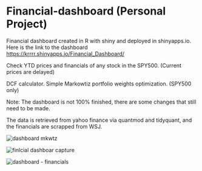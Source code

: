 # Financial-dashboard (Personal Project)

Financial dashboard created in R with shiny and deployed in shinyapps.io. Here is the link to the dashboard https://krrrr.shinyapps.io/Financial_Dashboard/

Check YTD  prices and financials of any stock in the SPY500. (Current prices are delayed)

DCF calculator.
Simple Markowtiz portfolio weights optimization. (SPY500 only)

Note: The dashboard is not 100% finished, there are some changes that still need to be made.

The data is retrieved from yahoo finance via quantmod and tidyquant, and  the financials are scrapped from WSJ.

![dashboard mkwtz](https://user-images.githubusercontent.com/62782975/120965191-251acf80-c72a-11eb-850c-33620ff32f03.PNG)

![finlcial dashboar capture](https://user-images.githubusercontent.com/62782975/120965429-7f1b9500-c72a-11eb-8699-a003b3f8f3c4.PNG)

![dashboard - financials](https://user-images.githubusercontent.com/62782975/120973832-0d951400-c735-11eb-898f-8b7fbfaf2c29.PNG)


